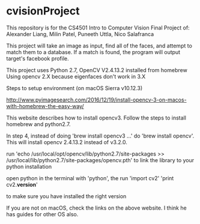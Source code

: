 # cvisionProject

This repository is for the CS4501 Intro to Computer Vision Final Project of: Alexander Liang, Milin Patel, Puneeth Uttla, Nico Salafranca

This project will take an image as input, find all of the faces, and attempt to match them to a database. If a match is found, the program will output target's facebook profile. 

This project uses Python 2.7, OpenCV V2.4.13.2 installed from homebrew
Using opencv 2.X because eigenfaces don't work in 3.X




Steps to setup environment (on macOS Sierra v10.12.3)

http://www.pyimagesearch.com/2016/12/19/install-opencv-3-on-macos-with-homebrew-the-easy-way/

This website describes how to install opencv3. Follow the steps to install homebrew and python2.7. 

In step 4, instead of doing 'brew install opencv3 ...' do 'brew install opencv'. This will install opencv 2.4.13.2 instead of v3.2.0. 

run 'echo /usr/local/opt/opencv/lib/python2.7/site-packages >> /usr/local/lib/python2.7/site-packages/opencv.pth' to link the library to your python installation

open python in the terminal with 'python', the run 
'import cv2'
'print cv2.__version__' 

to make sure you have installed the right version


If you are not on macOS, check the links on the above website. I think he has guides for other OS also. 